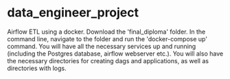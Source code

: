 # data_engineer_project
Airflow ETL using a docker. Download the 'final_diploma' folder. In the command line, navigate to the folder and run the 'docker-compose up' command. 
You will have all the necessary services up and running (including the Postgres database, airflow webserver etc.). 
You will also have the necessary directories for creating dags and applications, as well as directories with logs.
